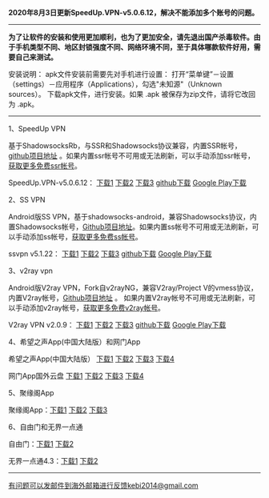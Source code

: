**2020年8月3日更新SpeedUp.VPN-v5.0.6.12，解决不能添加多个账号的问题。**

***

**为了让软件的安装和使用更加顺利，也为了更加安全，请先退出国产杀毒软件。由于手机类型不同、地区封锁强度不同、网络环境不同，至于具体哪款软件好用，需要自己来测试。**

安装说明：
apk文件安装前需要先对手机进行设置： 打开“菜单键”－设置（settings）－应用程序（Applications），勾选"未知源"（Unknown sources）。
下载apk文件，进行安装。如果 .apk 被保存为zip文件，请将它改回为 .apk。

***

1、SpeedUp VPN

基于ShadowsocksRb，与SSR和Shadowsocks协议兼容，内置SSR帐号，[github项目地址](https://github.com/bannedbook/SpeedUp.VPN/releases) 。如果内置ssr帐号不可用或无法刷新，可以手动添加ssr帐号，[获取更多免费ssr帐号](https://github.com/Alvin9999/new-pac/wiki/ss%E5%85%8D%E8%B4%B9%E8%B4%A6%E5%8F%B7)。

SpeedUp.VPN-v5.0.6.12：
[下载1](http://45.88.43.37/SpeedUp.VPN-v5.0.6.12.apk) 
[下载2](http://89.163.214.9/SpeedUp.VPN-v5.0.6.12.apk) 
[下载3](http://173.0.55.67/html/202081/SpeedUp.VPN-v5.0.6.12.apk) 
[github下载](https://github.com/bannedbook/SpeedUp.VPN/releases/download/v5.0.6.12/SpeedUp.VPN-v5.0.6.12.apk) 
[Google Play下载](https://play.google.com/store/apps/details?id=free.ssr.proxy.SpeedUp.VPN) 

2、SS VPN

Android版SS VPN，基于shadowsocks-android，兼容Shadowsocks协议，内置Shadowsocks帐号，[Github项目地址](https://github.com/bannedbook/ssvpn/releases)。如果内置ss帐号不可用或无法刷新，可以手动添加ss帐号，[获取更多免费ss帐号](https://github.com/Alvin9999/new-pac/wiki/ss%E5%85%8D%E8%B4%B9%E8%B4%A6%E5%8F%B7)。

ssvpn v5.1.22：
[下载1](http://45.88.43.37/ssvpn-v5.1.22.apk) 
[下载2](http://89.163.214.9/ssvpn-v5.1.22.apk) 
[下载3](http://173.0.55.67/html/202081/ssvpn-v5.1.22.apk) 
[github下载](https://github.com/bannedbook/ssvpn/releases/download/v5.1.22/android-ssvpn-universal-release.apk) 
[Google Play下载](https://play.google.com/store/apps/details?id=free.shadowsocks.proxy.VPN)


3、v2ray vpn

Android版V2ray VPN，Fork自v2rayNG，兼容V2ray/Project V的vmess协议，内置V2ray帐号，[Github项目地址](https://github.com/bannedbook/v2ray.vpn/releases) 。 如果内置V2ray帐号不可用或无法刷新，可以手动添加v2ray帐号，[获取更多免费v2ray帐号](https://github.com/Alvin9999/new-pac/wiki/v2ray%E5%85%8D%E8%B4%B9%E8%B4%A6%E5%8F%B7)。

V2ray VPN v2.0.9：
[下载1](http://45.88.43.37/v2ray.vpn-v2.0.9.apk) 
[下载2](http://89.163.214.9/v2ray.vpn-v2.0.9.apk) 
[下载3](http://173.0.55.67/html/202081/v2ray.vpn-v2.0.9.apk) 
[github下载](https://github.com/bannedbook/v2ray.vpn/releases/download/v2.0.9/v2ray.vpn-universal-release.apk) 
[Google Play下载](https://play.google.com/store/apps/details?id=free.shadowsocks.proxy.VPN)


4、希望之声App(中国大陆版）和网门App

希望之声App(中国大陆版） [下载1](https://x.co/ohope)  [下载2](http://45.88.43.37/oHopea.apk) [下载3](http://89.163.224.142/oHopea.apk)  [下载4](http://173.0.55.67/html/smallsoftware/oHopea.apk)

网门App国外云盘 [下载1](https://x.co/ogatea) [下载2](http://45.88.43.37/oGatea.apk)  [下载3](http://89.163.224.142/oGatea.apk)   [下载4](http://173.0.55.67/html/smallsoftware/oGatea.apk)

5、聚缘阁App

聚缘阁App：[下载1](http://45.88.43.37/jyg.apk) 
[下载2](http://89.163.214.9/jyg.apk) 
[下载3](http://173.0.55.67/html/smallsoftware/jyg.apk) 

6、自由门和无界一点通

自由门：[下载1](http://45.88.43.37/fgma.apk)
[下载2](http://173.0.55.67/html/smallsoftware/fgma.apk)

无界一点通4.3：[下载1](http://45.88.43.37/um4.1.apk) 
[下载2](http://173.0.55.67/html/smallsoftware/um4.1.apk) 


***

有问题可以发邮件到海外邮箱进行反馈kebi2014@gmail.com